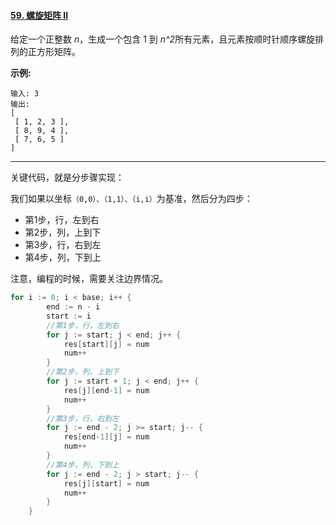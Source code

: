 #### [59. 螺旋矩阵 II](https://leetcode-cn.com/problems/spiral-matrix-ii/)

给定一个正整数 *n*，生成一个包含 1 到 *n^2*所有元素，且元素按顺时针顺序螺旋排列的正方形矩阵。

**示例:**

```
输入: 3
输出:
[
 [ 1, 2, 3 ],
 [ 8, 9, 4 ],
 [ 7, 6, 5 ]
]
```

---

关键代码，就是分步骤实现：

我们如果以坐标`（0,0）、（1,1）、（i,i）`为基准，然后分为四步：

- 第1步，行，左到右
- 第2步，列，上到下
- 第3步，行，右到左
- 第4步，列，下到上

注意，编程的时候，需要关注边界情况。

```go
for i := 0; i < base; i++ {
		end := n - i
		start := i
		//第1步，行，左到右
		for j := start; j < end; j++ {
			res[start][j] = num
			num++
		}
		//第2步，列，上到下
		for j := start + 1; j < end; j++ {
			res[j][end-1] = num
			num++
		}
		//第3步，行，右到左
		for j := end - 2; j >= start; j-- {
			res[end-1][j] = num
			num++
		}
		//第4步，列，下到上
		for j := end - 2; j > start; j-- {
			res[j][start] = num
			num++
		}
	}
```

